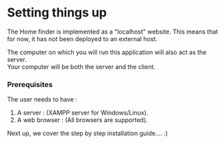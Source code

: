 # Setting things up

The Home finder is implemented as a "localhost" website. This means that for now, it has not been deployed to an external host.

The computer on which you will run this application will also act as the server.\
Your computer will be both the server and the client.

### Prerequisites
The user needs to have :
  1. A server : (XAMPP server for Windows/Linux).
  2. A web browser : (All browsers are supported).

Next up, we cover the step by step installation guide.... :)
